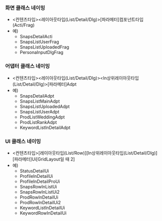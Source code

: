 ### 화면 클래스 네이밍
- <컨텐츠타입><레이아웃타입(List/Detail/Dlg)>[파라메터]컴포넌트타입(Acti/Frag)
- 예)
	- SnapsDetailActi
	- SnapsListUserFrag
	- SnapsListUploadedFrag
	- PersonaInputDlgFrag
	
### 어댑터 클래스 네이밍
- <컨텐츠타입><레이아웃타입(List/Detail/Dlg)><In상위레이아웃타입(List/Detail/Dlg)>[파라메터]Adpt
- 예)
	- SnapsDetailAdpt
	- SnapsListMainAdpt
	- SnapsListUploadedAdpt
	- SnapsListUserAdpt
	- ProdListWeddingAdpt
	- ProdListRankAdpt
	- KeywordListInDetailAdpt

### UI 클래스 네이밍
- <컨텐츠타입>[레이아웃타입(List/Row)][In상위레이아웃타입(List/Detail/Dlg)][파라메터]Ui[GridLayout일 때 2]
- 예)
	- StatusDetailUi
	- ProfileInDetailUi
	- ProfileInDetailProUi
	- SnapsRowInListUi
	- SnapsRowInListUi2
	- ProdRowInDetailUi
	- ProdRowInDetailUi2
	- KeywordListInDetailUi
	- KeywordRowInDetailUi

